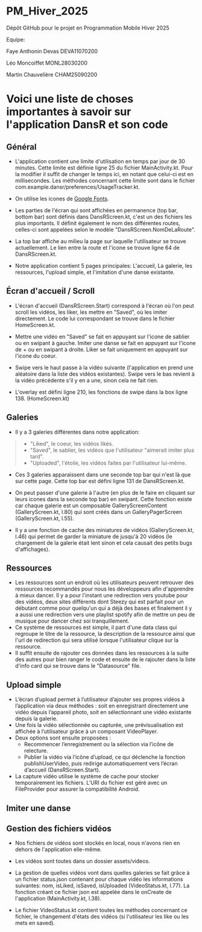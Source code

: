 # PM_Hiver_2025
Dépôt GitHub pour le projet en Programmation Mobile Hiver 2025

Equipe:

Faye Anthonin Devas   DEVA11070200

Léo Moncoiffet        MONL28030200

Martin Chauvelière    CHAM25090200


# Voici une liste de choses importantes à savoir sur l'application DansR et son code

## Général

* L'application contient une limite d'utilisation en temps par jour de 30 minutes. Cette limite est définie ligne 25 du fichier MainActivity.kt. Pour la modifier il suffit de changer le temps ici, en notant que celui-ci est en millisecondes. Les méthodes concernant cette limite sont dans le fichier com.example.dansr/preferences/UsageTracker.kt.

* On utilise les icones de [Google Fonts](https://fonts.google.com/icons).

* Les parties de l'écran qui sont affichées en permanence (top bar, bottom bar) sont définis dans DansRScreen.kt, c'est un des fichiers les plus importants. Il définit également le nom des différentes routes, celles-ci sont appelées selon le modèle "DansRScreen.NomDeLaRoute". 

* La top bar affiche au milieu la page sur laquelle l'utilisateur se trouve actuellement. Le lien entre la route et l'icone se trouve ligne 64 de DansRScreen.kt. 

* Notre application contient 5 pages principales: L'accueil, La galerie, les ressources, l'upload simple, et l'imitation d'une danse existante.

## Écran d'accueil / Scroll

* L'écran d'accueil (DansRScreen.Start) correspond à l'écran où l'on peut scroll les vidéos, les liker, les mettre en "Saved", où les imiter directement. Le code lui correspondant se trouve dans le fichier HomeScreen.kt.

* Mettre une vidéo en "Saved" se fait en appuyant sur l'icone de sablier ou en swipant à gauche. Imiter une danse se fait en appuyant sur l'icone de + ou en swipant à droite. Liker se fait uniquement en appuyant sur l'icone du coeur.

* Swipe vers le haut passe à la vidéo suivante (l'application en prend une aléatoire dans la liste des vidéos existantes). Swipe vers le bas revient à la vidéo précédente s'il y en a une, sinon cela ne fait rien.

* L'overlay est défini ligne 210, les fonctions de swipe dans la box ligne 138. (HomeScreen.kt)

## Galeries

* Il y a 3 galeries différentes dans notre application: 
> * "Liked", le coeur, les vidéos likés.
> * "Saved", le sablier, les vidéos que l'utilisateur "aimerait imiter plus tard".
> * "Uploaded", l'étoile, les vidéos faites par l'utilisateur lui-même. 

* Ces 3 galeries apparaissent dans une seconde top bar qui n'est là que sur cette page. Cette top bar est défini ligne 131 de DansRScreen.kt. 

* On peut passer d'une galerie à l'autre (en plus de le faire en cliquant sur leurs icones dans la seconde top bar) en swipant. Cette fonction existe car chaque galerie est un composable GalleryScreenContent (GalleryScreen.kt, l.80) qui sont créés dans un GalleryPagerScreen (GalleryScreen.kt, l.55).

* Il y a une fonction de cache des miniatures de vidéos (GalleryScreen.kt, l.46) qui permet de garder la miniature de jusqu'à 20 vidéos (le chargement de la galerie était lent sinon et cela causait des petits bugs d'affichages).

## Ressources

* Les ressources sont un endroit où les utilisateurs peuvent retrouver des ressources recommandés pour nous les développeurs afin d'apprendre à mieux dancer. Il y a pour l'instant une redirection vers youtube pour des vidéos, deux sites différents dont Steezy qui est parfait pour un débutant comme pour quelqu'un qui a déjà des bases et finalement il y a aussi une redirection vers une playlist spotify afin de mettre un peu de musique pour dancer chez soi tranquillement.
* Ce système de ressources est simple, il part d'une data class qui regroupe le titre de la ressource, la description de la ressource ainsi que l'url de redirection qui sera utilisé lorsque l'utilisateur clique sur la ressource.
* Il suffit ensuite de rajouter ces données dans les ressources à la suite des autres pour bien ranger le code et ensuite de le rajouter dans la liste d'info card qui se trouve dans le "Datasource" file.

## Upload simple

* L’écran d’upload permet à l’utilisateur d’ajouter ses propres vidéos à l’application via deux méthodes : soit en enregistrant directement une vidéo depuis l’appareil photo, soit en sélectionnant une vidéo existante depuis la galerie.
* Une fois la vidéo sélectionnée ou capturée, une prévisualisation est affichée à l’utilisateur grâce à un composant VideoPlayer.
* Deux options sont ensuite proposées :
  * Recommencer l’enregistrement ou la sélection via l’icône de relecture.
  * Publier la vidéo via l’icône d’upload, ce qui déclenche la fonction publishUserVideo, puis redirige automatiquement vers l’écran d’accueil (DansRScreen.Start).
* La capture vidéo utilise le système de cache pour stocker temporairement les fichiers. L’URI du fichier est géré avec un FileProvider pour assurer la compatibilité Android.

## Imiter une danse

## Gestion des fichiers vidéos

* Nos fichiers de vidéos sont stockés en local, nous n'avons rien en dehors de l'application elle-même.

* Les vidéos sont toutes dans un dossier assets/videos.

* La gestion de quelles vidéos vont dans quelles galeries se fait grâce à un fichier status.json contenant pour chaque vidéo les informations suivantes: nom, isLiked, isSaved, isUploaded (VideoStatus.kt, l.77). La fonction créant ce fichier json est appelée dans le onCreate de l'application (MainActivity.kt, l.38).

* Le fichier VideoStatus.kt contient toutes les méthodes concernant ce fichier, le changement d'états des vidéos (si l'utilisateur les like ou les mets en saved).

